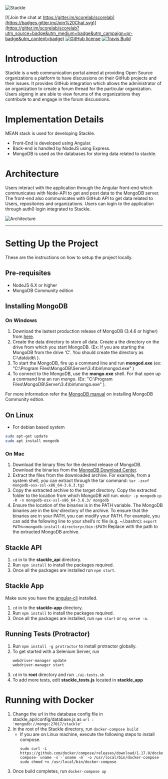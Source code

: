 ![Stackle](https://gdurl.com/66Sl)

[![Join the chat at https://gitter.im/scorelab/scorelab](https://badges.gitter.im/Join%20Chat.svg)](https://gitter.im/scorelab/scorelab?utm_source=badge&utm_medium=badge&utm_campaign=pr-badge&utm_content=badge) [![GitHub license](https://img.shields.io/badge/License-Apache%202.0-blue.svg)](https://raw.githubusercontent.com/scorelab/stackle/master/LICENSE) [![Travis Build](https://api.travis-ci.org/scorelab/Stackle.svg?branch=master)](https://travis-ci.org/scorelab/Stackle)

# Introduction

Stackle is a web communication portal aimed at providing Open Source organizations a platform to have discussions on their GitHub projects and their issues. It provides GitHub integration which allows the administrator of an organization to create a forum thread for the particular organization. Users signing in are able to view forums of the organizations they contribute to and engage in the forum discussions.

# Implementation Details

MEAN stack is used for developing Stackle.

-   Front-End is developed using Angular.
-   Back-end is handled by NodeJS using Express.
-   MongoDB is used as the databases for storing data related to stackle.

# Architecture

Users interact with the application through the Angular front-end which communicates with Node-API to get and post data to the MongoDB server. The front-end also communicates with GitHub API to get data related to Users, repositories and organizations. Users can login to the application through auth0 login integrated to Stackle.

![Architecture](./stackle_app/app/images/architecture.jpg)

---

# Setting Up the Project

These are the instructions on how to setup the project locally.

## Pre-requisites

-   NodeJS 6.X or higher
-   MongoDB Community edition

## Installing MongoDB

### On Windows

1. Download the lastest production release of MongoDB (3.4.6 or higher) from [here](https://www.mongodb.com/download-center#community).
2. Create the data directory to store all data. Create a the directory on the drive from which you start MongoDB. (Ex: If you are starting the MongoDB from the drive 'C'. You should create the directory as C:\data\db\ ).
3. To start the MongoDB, fire up a command line and run **mongod.exe** (ex: "C:\Program Files\MongoDB\Server\3.4\bin\mongod.exe" )
4. To connect to the MongoDB, use the **mongo.exe** shell. For that open up a command line an run _mongo_. (Ex: "C:\Program Files\MongoDB\Server\3.4\bin\mongo.exe" ).

For more information refer the [MongoDB manual](https://docs.mongodb.com/manual/administration/install-community/) on installing MongoDB Community edtion.

## On Linux

-   For debian based system

```bash
sudo apt-get update
sudo apt install mongodb
```

### On Mac

1. Download the binary files for the desired release of MongoDB.
   Download the binaries from the [MongoDB Download Center](www.mongodb.com/download-center).
2. Extract the files from the downloaded archive.
   For example, from a system shell, you can extract through the tar command:
   `tar -zxvf mongodb-osx-ssl-x86_64-3.6.3.tgz`
3. Copy the extracted archive to the target directory.
   Copy the extracted folder to the location from which MongoDB will run.
   `mkdir -p mongodb`
   `cp -R -n mongodb-osx-ssl-x86_64-3.6.3/ mongodb`
4. Ensure the location of the binaries is in the PATH variable.
   The MongoDB binaries are in the bin/ directory of the archive. To ensure that the binaries are in your PATH, you can modify your PATH.
   For example, you can add the following line to your shell’s rc file (e.g. ~/.bashrc):
   `export PATH=<mongodb-install-directory>/bin:$PATH`
   Replace <mongodb-install-directory> with the path to the extracted MongoDB archive.

## Stackle API

1. `cd` in to the **stackle_api** directory.
2. Run `npm install` to install the packages required.
3. Once all the packages are installed run `npm start`.

## Stackle App

Make sure you have the [angular-cli](https://cli.angular.io/) installed.

1. `cd` in to the **stackle-app** directory.
2. Run `npm install` to install the packages required.
3. Once all the packages are installed, run `npm start` or `ng serve -o`.

## Running Tests (Protractor)

1. Run `npm install -g protractor` to install protractor globally.
2. To get started with a Selenium Server, run
    ```bash
    webdriver-manager update
    webdriver-manager start
    ```
3. `cd` in to **root** directory and run `./ui-tests.sh`
4. To add more tests, edit **stackle_tests.js** located in **stackle_app**

# Running with Docker

1. Change the url in the database config file in stackle_api/config/database.js as `url : 'mongodb://mongo:27017/stackle'`
2. In the root of the Stackle directory, run `docker-compose build`
    - If you are on Linux machine, execute the following steps to install compose.
        ```
        sudo curl -L https://github.com/docker/compose/releases/download/1.17.0/docker-compose-`uname -s`-`uname -m` -o /usr/local/bin/docker-compose
        sudo chmod +x /usr/local/bin/docker-compose
        ```
3. Once build completes, run `docker-compose up`
